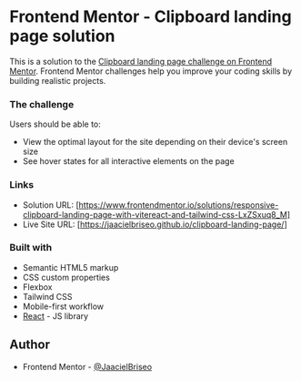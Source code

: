 # Frontend Mentor - Clipboard landing page solution

This is a solution to the [Clipboard landing page challenge on Frontend Mentor](https://www.frontendmentor.io/challenges/clipboard-landing-page-5cc9bccd6c4c91111378ecb9). Frontend Mentor challenges help you improve your coding skills by building realistic projects. 

### The challenge

Users should be able to:

- View the optimal layout for the site depending on their device's screen size
- See hover states for all interactive elements on the page


### Links

- Solution URL: [https://www.frontendmentor.io/solutions/responsive-clipboard-landing-page-with-vitereact-and-tailwind-css-LxZSxuq8_M]
- Live Site URL: [https://jaacielbriseo.github.io/clipboard-landing-page/]


### Built with

- Semantic HTML5 markup
- CSS custom properties
- Flexbox
- Tailwind CSS
- Mobile-first workflow
- [React](https://reactjs.org/) - JS library

## Author

- Frontend Mentor - [@JaacielBriseo](https://www.frontendmentor.io/profile/JaacielBriseo)


